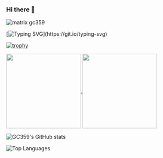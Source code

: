 ### Hi there 👋

![matrix gc359](https://github.com/gc359/gc359/assets/113853920/6df297a9-83f4-400b-96a5-54552636e4b7)

[![Typing SVG](https://readme-typing-svg.herokuapp.com?font=Black+Ops+One&size=40&duration=7500&pause=1000&color=00FF00&center=true&vCenter=true&random=true&width=1250&height=100&lines=Protecting+digital+landscapes.;Securing+the+future%2C+one+byte+at+a+time.;Building+a+fortress+of+cyber+defenses.;Defending+against+ever-evolving+threats.;Turning+challenges+into+opportunities.;Safeguarding+data%2C+securing+trust.;Unlocking+the+doors+to+a+secure+digital+world.;Where+technology+meets+security.;Securing+networks%2C+elevating+success.;Innovating+security+for+a+safer+tomorrow.;Success+through+a+proactive+mindset.;Trust+but+verify.;Empowering+businesses+with+security+solutions.;Redefining+success+through+cyber.;Securing+the+foundation+of+digital+success.;Creating+a+secure+environment+.;Defending+against+digital+threats.;Your+security%2C+our+commitment+to+success.;Strategizing+for+success%2C+fortifying+against+threats.;Elevating+your+security+posture.;Resilience+in+the+face+of+challenges.;Navigating+the+cybersecurity+landscape.;The+bridge+to+secure+futures.)](https://git.io/typing-svg)

[![trophy](https://github-profile-trophy.vercel.app/?username=gc359&theme=matrix)](https://github.com/gc359/github-profile-trophy)

<a href="https://github.com/gc359/github-readme-stats">
  <img height=200 align="center" src="https://github-readme-stats.vercel.app/api?username=gc359&show_icons=true&theme=chartreuse-dark" />
</a>
<a href="https://github.com/gc359/convoychat">
  <img height=200 align="center" src="https://github-readme-stats.vercel.app/api/top-langs/?username=gc359&layout=compact&theme=chartreuse-dark&card_width=320" />
</a>

![GC359's GitHub stats](https://github-readme-stats.vercel.app/api?username=gc359&show_icons=true&theme=chartreuse-dark)

![Top Languages](https://github-readme-stats.vercel.app/api/top-langs/?username=gc359&layout=compact&theme=chartreuse-dark)
<!--
**gc359/gc359** is a ✨ _special_ ✨ repository because its `README.md` (this file) appears on your GitHub profile.

Here are some ideas to get you started:

- 🔭 I’m currently working on ...
- 🌱 I’m currently learning ...
- 👯 I’m looking to collaborate on ...
- 🤔 I’m looking for help with ...
- 💬 Ask me about ...
- 📫 How to reach me: ...
- 😄 Pronouns: ...
- ⚡ Fun fact: ...
-->
